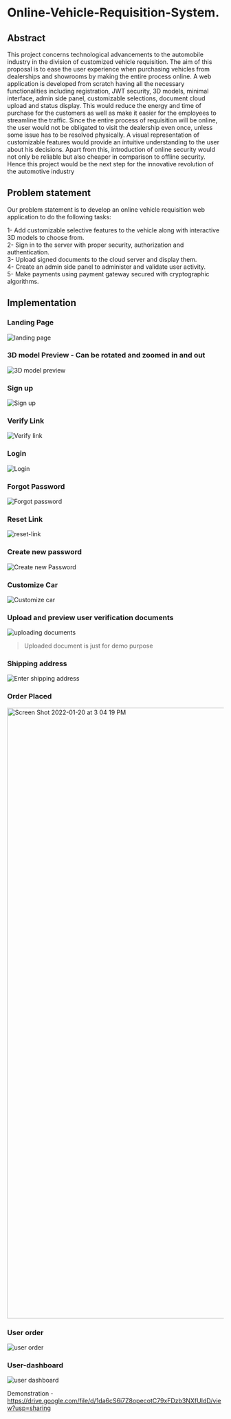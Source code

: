 # Online-Vehicle-Requisition-System. 

## Abstract 
This project concerns technological advancements to the automobile industry in the division of customized vehicle requisition. The aim of this proposal is to ease the user experience when purchasing vehicles from dealerships and showrooms by making the entire process online. A web application is developed from scratch having all the necessary functionalities including registration, JWT security, 3D models, minimal interface, admin side panel, customizable selections, document cloud upload and status display. This would reduce the energy and time of purchase for the customers as well as make it easier for the employees to streamline the traffic. Since the entire process of requisition will be online, the user would not be obligated to visit the dealership even once, unless some issue has to be resolved physically. A visual representation of customizable features would provide an intuitive understanding to the user about his decisions. Apart from this, introduction of online security would not only be reliable but also cheaper in comparison to offline security. Hence this project would be the next step for the innovative revolution of the automotive industry

## Problem statement 
Our problem statement is to develop an online vehicle requisition web application to do the following tasks:   
  
1- Add customizable selective features to the vehicle along with interactive 3D models to choose from.  
2- Sign in to the server with proper security, authorization and authentication.   
3- Upload signed documents to the cloud server and display them.   
4- Create an admin side panel to administer and validate user activity.   
5- Make payments using payment gateway secured with cryptographic algorithms.  
  
## Implementation

### Landing Page 
![landing page](https://user-images.githubusercontent.com/47532084/150309393-c5597e12-9a8c-4145-96dd-edd7784c14fb.png)

### 3D model Preview - Can be rotated and zoomed in and out 
![3D model preview](https://user-images.githubusercontent.com/47532084/150309628-ae53434e-6f7b-4724-99b4-31cef22639a9.png)

### Sign up
![Sign up](https://user-images.githubusercontent.com/47532084/150309878-fa0ede52-15ae-478d-aab7-a95b001ba1e4.png)

### Verify Link
![Verify link](https://user-images.githubusercontent.com/47532084/150310149-0e328f0d-d78a-4f33-a7fc-4f45ee479179.png)

### Login 
![Login](https://user-images.githubusercontent.com/47532084/150310336-18889c92-0176-4003-867f-7f0bc2f11f6c.png)

### Forgot Password
![Forgot password](https://user-images.githubusercontent.com/47532084/150310504-49b614c8-be8f-4803-9b08-36b32b99cf81.png)

### Reset Link
![reset-link](https://user-images.githubusercontent.com/47532084/150310703-330b5f51-722c-4ace-a9aa-aeb8ef30257d.png)

### Create new password
![Create new Password](https://user-images.githubusercontent.com/47532084/150310899-12a6393f-63f6-4531-8344-6262f28e0afa.png)

### Customize Car
![Customize car](https://user-images.githubusercontent.com/47532084/150311608-634fd54a-52e3-4892-bae1-8263ff3e21e7.png)

### Upload and preview user verification documents
![uploading documents](https://user-images.githubusercontent.com/47532084/150311931-276ba344-4420-4718-a4c4-280b337e0c39.png)

> Uploaded document is just for demo purpose 

### Shipping address
![Enter shipping address](https://user-images.githubusercontent.com/47532084/150312094-ca8d6818-2e23-43e6-89f9-f9d930305ca8.png)

### Order Placed
<img width="1421" alt="Screen Shot 2022-01-20 at 3 04 19 PM" src="https://user-images.githubusercontent.com/47532084/150312476-a5bddb88-54e8-47e2-904b-4c09e81da7d1.png">

### User order
![user order](https://user-images.githubusercontent.com/47532084/150312923-4bf7d803-e8a0-4dcb-ac16-ff2415576c59.png)

### User-dashboard
![user dashboard](https://user-images.githubusercontent.com/47532084/150313140-88017916-b01f-448a-a970-8bb6c7aac2eb.png)




Demonstration - https://drive.google.com/file/d/1da6cS6i7Z8opecotC79xFDzb3NXfUIdD/view?usp=sharing
